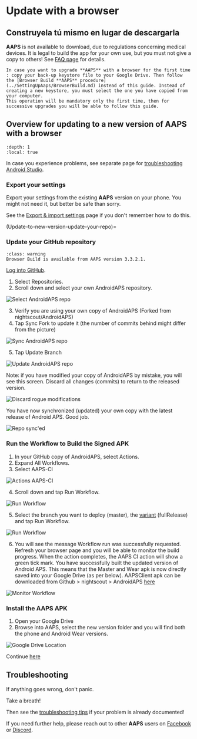 # Update with a browser

## Construyela tú mismo en lugar de descargarla

**AAPS** is not available to download, due to regulations concerning medical devices. It is legal to build the app for your own use, but you must not give a copy to others! See [FAQ page](../UsefulLinks/FAQ.md) for details.

```{note}
In case you want to upgrade **AAPS** with a browser for the first time : copy your back-up keystore file to your Google Drive. Then follow the [Browser Build **AAPS** procedure](../SettingUpAaps/BrowserBuild.md) instead of this guide. Instead of creating a new keystore, you must select the one you have copied from your computer.
This operation will be mandatory only the first time, then for successive upgrades you will be able to follow this guide.
```

## Overview for updating to a new version of AAPS with a browser

```{contents} Steps for updating to a new version of AAPS
:depth: 1
:local: true
```

In case you experience problems, see separate page for [troubleshooting Android Studio](../GettingHelp/TroubleshootingAndroidStudio).

### Export your settings

Export your settings from the existing **AAPS** version on your phone. You might not need it, but better be safe than sorry.

See the [Export & import settings](ExportImportSettings.md) page if you don't remember how to do this.

(Update-to-new-version-update-your-repo)=
### Update your GitHub repository

```{admonition} WARNING
:class: warning
Browser Build is available from AAPS version 3.3.2.1.
```

[Log into GitHub](https://github.com/login).

1. Select Repositories.
2. Scroll down and select your own AndroidAPS repository.

![Select AndroidAPS repo](../images/update/CI/GitHubUpdate1.png)

3. Verify you are using your own copy of AndroidAPS (Forked from nightscout/AndroidAPS)
4. Tap Sync Fork to update it (the number of commits behind might differ from the picture)



![Sync AndroidAPS repo](../images/update/CI/GitHubUpdate2.png)

5. Tap Update Branch

![Update AndroidAPS repo](../images/update/CI/GitHubUpdate3.png)

Note: if you have modified your copy of AndroidAPS by mistake, you will see this screen. Discard all changes (commits) to return to the released version.

![Discard rogue modifications](../images/update/CI/GitHubUpdate4.png)

You have now synchronized (updated) your own copy with the latest release of Android APS. Good job.

![Repo sync'ed](../images/update/CI/GitHubUpdate5.png)

### Run the Workflow to Build the Signed APK

1. In your GitHub copy of AndroidAPS, select Actions.
2. Expand All Workflows.
3. Select AAPS-CI

![Actions AAPS-CI](../images/update/CI/GitHubActions1.png)

4. Scroll down and tap Run Workflow.

![Run Workflow](../images/update/CI/GitHubActions2.png)

5. Select the branch you want to deploy (master), the [variant](variant) (fullRelease) and tap Run Workflow.



![Run Workflow](../images/update/CI/GitHubActions3.png)

6. You will see the message Workflow run was successfully requested. Refresh your browser page and you will be able to monitor the build progress. When the action completes, the AAPS CI action will show a green tick mark. You have successfully built the updated version of Android APS. This means that the Master and Wear apk is now directly saved into your Google Drive (as per below). AAPSClient apk can be downloaded from Github > nightscout > AndroidAPS [here](https://github.com/nightscout/AndroidAPS/releases)


![Monitor Workflow](../images/update/CI/GitHubActions4.png)


### Install the AAPS APK

1. Open your Google Drive
2. Browse into AAPS, select the new version folder and you will find both the phone and Android Wear versions.

![Google Drive Location](../images/update/CI/GitHubActions5.png)


Continue [here](#Update-to-new-version-check-aaps-version-on-phone)

## Troubleshooting

If anything goes wrong, don't panic.

Take a breath!

Then see the [troubleshooting tips](#aaps-ci-preparation) if your problem is already documented!

If you need further help, please reach out to other **AAPS** users on [Facebook](https://www.facebook.com/groups/AndroidAPSUsers) or [Discord](https://discord.gg/4fQUWHZ4Mw).
